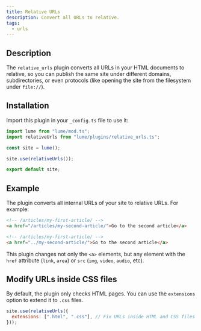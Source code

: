 ```yaml
---
title: Relative URLs
description: Convert all URLs to relative.
tags:
  - urls
---
```


## Description

The `relative_urls` plugin converts all URLs in your HTML documents to relative,
so you can publish the same site under different domains, subdirectories, or
even protocols (like opening the site from the filesystem under `file://`).

## Installation

Import this plugin in your `_config.ts` file to use it:

```js
import lume from "lume/mod.ts";
import relativeUrls from "lume/plugins/relative_urls.ts";

const site = lume();

site.use(relativeUrls());

export default site;
```

## Example

The plugin converts all internal URLs of your site to relative URLs. For
example:

<lume-code>

```html {title="Input"}
<!-- /articles/my-first-article/ -->
<a href="/articles/my-second-article/">Go to the second article</a>
```

```html {title="Output"}
<!-- /articles/my-first-article/ -->
<a href="../my-second-article/">Go to the second article</a>
```

</lume-code>

This plugin changes not only the `<a>` elements, but any element with the `href`
attribute (`link`, `area`) or `src` (`img`, `video`, `audio`, etc).

## Modify URLs inside CSS files

By default, the plugin only checks HTML pages. You can use the `extensions`
option to extend it to `.css` files.

```js
site.use(relativeUrls({
  extensions: [".html", ".css"], // Fix URLs inside HTML and CSS files
}));
```

